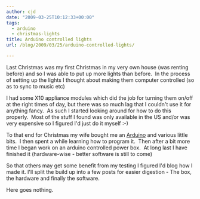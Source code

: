 ```yaml
---
author: cjd
date: "2009-03-25T10:12:33+00:00"
tags:
  - arduino
  - christmas-lights
title: Arduino controlled lights
url: /blog/2009/03/25/arduino-controlled-lights/

---
```

Last Christmas was my first Christmas in my very own house (was renting before) and so I was able to put up more lights than before.  In the process of setting up the lights I thought about making them computer controlled (so as to sync to music etc)

I had some X10 appliance modules which did the job for turning them on/off at the right times of day, but there was so much lag that I couldn't use it for anything fancy.  As such I started looking around for how to do this properly.  Most of the stuff I found was only available in the US and/or was very expensive so I figured I'd just do it myself :-)

To that end for Christmas my wife bought me an [Arduino](http://arduino.cc) and various little bits.  I then spent a while learning how to program it.  Then after a bit more time I began work on an arduino controlled power box.  At long last I have finished it (hardware-wise - better software is still to come)

So that others may get some benefit from my testing I figured I'd blog how I made it. I'll split the build up into a few posts for easier digestion - The box, the hardware and finally the software.

Here goes nothing.  
